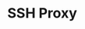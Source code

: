 [title]: # (RDP Proxy Configuration)
[tags]: # (RDP Proxy,Networking)
[priority]: #
[display]: # (toc,content,print)

# SSH Proxy